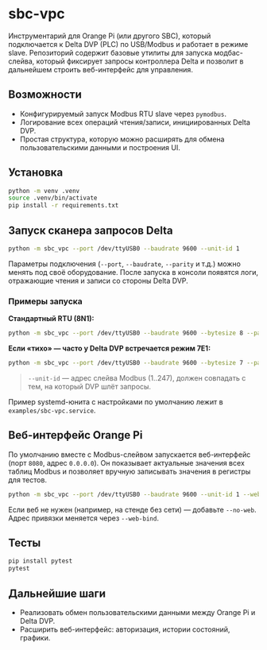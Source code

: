 # sbc-vpc

Инструментарий для Orange Pi (или другого SBC), который подключается к Delta DVP (PLC) по USB/Modbus и работает в режиме slave. Репозиторий содержит базовые утилиты для запуска модбас-слейва, который фиксирует запросы контроллера Delta и позволит в дальнейшем строить веб-интерфейс для управления.

## Возможности

- Конфигурируемый запуск Modbus RTU slave через `pymodbus`.
- Логирование всех операций чтения/записи, инициированных Delta DVP.
- Простая структура, которую можно расширять для обмена пользовательскими данными и построения UI.

## Установка

```bash
python -m venv .venv
source .venv/bin/activate
pip install -r requirements.txt
```

## Запуск сканера запросов Delta

```bash
python -m sbc_vpc --port /dev/ttyUSB0 --baudrate 9600 --unit-id 1
```

Параметры подключения (`--port`, `--baudrate`, `--parity` и т.д.) можно менять под своё оборудование. После запуска в консоли появятся логи, отражающие чтения и записи со стороны Delta DVP.

### Примеры запуска

**Стандартный RTU (8N1):**

```bash
python -m sbc_vpc --port /dev/ttyUSB0 --baudrate 9600 --bytesize 8 --parity N --stopbits 1 --unit-id 1
```

**Если «тихо» — часто у Delta DVP встречается режим 7E1:**

```bash
python -m sbc_vpc --port /dev/ttyUSB0 --baudrate 9600 --bytesize 7 --parity E --stopbits 1 --unit-id 1
```

> `--unit-id` — адрес слейва Modbus (1..247), должен совпадать с тем, на который DVP шлёт запросы.

Пример systemd-юнита с настройками по умолчанию лежит в `examples/sbc-vpc.service`.

## Веб-интерфейс Orange Pi

По умолчанию вместе с Modbus-слейвом запускается веб-интерфейс (порт `8080`, адрес `0.0.0.0`).
Он показывает актуальные значения всех таблиц Modbus и позволяет вручную записывать
значения в регистры для тестов.

```bash
python -m sbc_vpc --port /dev/ttyUSB0 --baudrate 9600 --unit-id 1 --web-port 8080
```

Если веб не нужен (например, на стенде без сети) — добавьте `--no-web`. Адрес привязки
меняется через `--web-bind`.

## Тесты

```bash
pip install pytest
pytest
```

## Дальнейшие шаги

- Реализовать обмен пользовательскими данными между Orange Pi и Delta DVP.
- Расширить веб-интерфейс: авторизация, истории состояний, графики.
